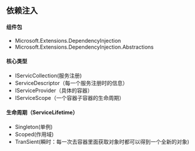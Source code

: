 ﻿## 依赖注入
#### 组件包
+ Microsoft.Extensions.DependencyInjection
+ Microsoft.Extensions.DependencyInjection.Abstractions

#### 核心类型
+ IServicCollection(服务注册)
+ ServiceDescriptor（每一个服务注册时的信息）
+ IServiceProvider（具体的容器）
+ IServiceScope（一个容器子容器的生命周期）

#### 生命周期（ServiceLifetime）

+ Singleton(单例)
+ Scoped(作用域)
+ TranSient(瞬时：每一次去容器里面获取对象时都可以得到一个全新的对象)